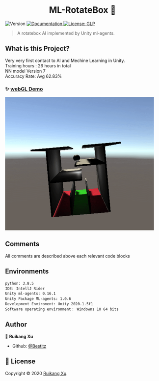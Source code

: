 <h1 align="center">ML-RotateBox 👋</h1>
<p>
  <img alt="Version" src="https://img.shields.io/badge/version-V0.7-green.svg?cacheSeconds=2592000" />
  <a href="doc/UserPDF/html/index.html" target="_blank">
    <img alt="Documentation" src="https://img.shields.io/badge/documentation-yes-brightgreen.svg" />
  </a>
  <a href="todo" target="_blank">
    <img alt="License: GLP" src="https://img.shields.io/badge/License-GLP-yellow.svg" />
  </a>
</p>

>   A rotatebox AI implemented by Unity ml-agents.

## What is this Project?

Very very first contact to AI and Mechine Learning in Unity. </br>Training hours : 26 hours in total</br> NN model Version 7 </br>Accuracy Rate: Avg 62.83%

### ✨ [webGL Demo](https://monsterlady.github.io/ML-RotateBox/)
![avatar](https://github.com/monsterlady/ML-RotateBox/blob/main/Assets/rotateboxdemo.gif)

## Comments

All comments are described above each relevant code blocks


## Environments

```sh
python: 3.8.5
IDE: IntellJ Rider
Unity ml-agents: 0.16.1
Unity Package ML-agents: 1.0.6 
Development Enviroment: Unity 2020.1.5f1
Software operating environment： Windowns 10 64 bits
```

## Author

👤 **Ruikang Xu**

* Github: [@Bestitz](https://github.com/monsterlady)



## 📝 License

Copyright © 2020 [Ruikang Xu](https://github.com/Bestitz).<br />

